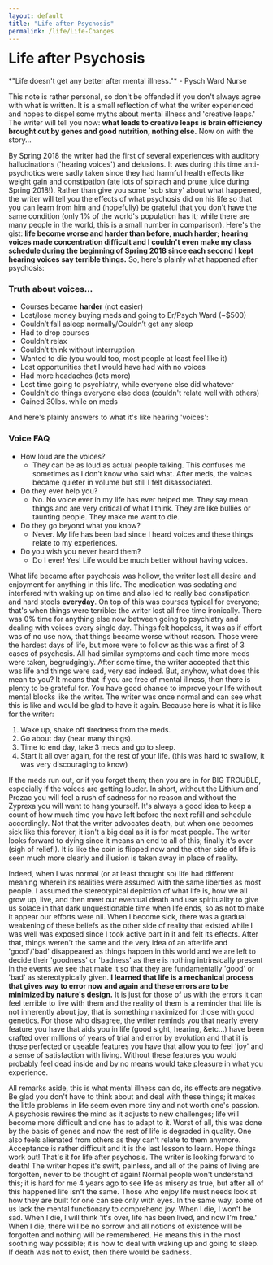 ```yaml
---
layout: default
title: "Life after Psychosis"
permalink: /life/Life-Changes
---
```


<h1 style="margin-top:0.5em">Life after Psychosis <i class="fas fa-tablets"></i></h1>
*"Life doesn't get any better after mental illness."* - Pysch Ward Nurse

This note is rather personal, so don't be offended if you don't always agree with what is written. It is a small reflection of what the writer experienced and hopes to dispel some myths about mental illness and 'creative leaps.' The writer will tell you now: **what leads to creative leaps is brain efficiency brought out by genes and good nutrition, nothing else.** Now on with the story...

By Spring 2018 the writer had the first of several experiences with auditory hallucinations ('hearing voices') and delusions. It was during this time anti-psychotics were sadly taken since they had harmful health effects like weight gain and constipation (ate lots of spinach and prune juice during Spring 2018!). Rather than give you some 'sob story' about what happened, the writer will tell you the effects of what psychosis did on his life so that you can learn from him and (hopefully) be grateful that you don't have the same condition (only 1% of the world's population has it; while there are many people in the world, this is a small number in comparison). Here's the gist: **life become worse and harder than before, much harder; hearing voices made concentration difficult and I couldn't even make my class schedule during the beginning of Spring 2018 since each second I kept hearing voices say terrible things.** So, here's plainly what happened after psychosis:

### Truth about voices...

- Courses became **harder** (not easier)
- Lost/lose money buying meds and going to Er/Psych Ward (~$500)
- Couldn’t fall asleep normally/Couldn’t get any sleep
- Had to drop courses
- Couldn’t relax
- Couldn’t think without interruption
- Wanted to die (you would too, most people at least feel like it)
- Lost opportunities that I would have had with no voices
- Had more headaches (lots more)
- Lost time going to psychiatry, while everyone else did whatever
- Couldn’t do things everyone else does (couldn't relate well with others)
- Gained 30lbs. while on meds

And here's plainly answers to what it's like hearing 'voices':

### Voice FAQ

- How loud are the voices?
    - They can be as loud as actual people talking. This confuses me sometimes as I don’t know who said what. After meds, the voices became quieter in volume but still I felt disassociated.
- Do they ever help you?
    - No. No voice ever in my life has ever helped me. They say mean things and are very critical of what I think. They are like bullies or taunting people. They make me want to die.
- Do they go beyond what you know?
    - Never. My life has been bad since I heard voices and these things relate to my experiences.
- Do you wish you never heard them?
    - Do I ever! Yes! Life would be much better without having voices.


What life became after psychosis was hollow, the writer lost all desire and enjoyment for anything in this life. The medication was sedating and interfered with waking up on time and also led to really bad constipation and hard stools **everyday**. On top of this was courses typical for everyone; that's when things were terrible: the writer lost all free time ironically. There was 0% time for anything else now between going to psychiatry and dealing with voices every single day. Things felt hopeless, it was as if effort was of no use now, that things became worse without reason. Those were the hardest days of life, but more were to follow as this was a first of 3 cases of psychosis. All had similar symptoms and each time more meds were taken, begrudgingly. After some time, the writer accepted that this was life and things were sad, very sad indeed. But, anyhow, what does this mean to you? It means that if you are free of mental illness, then there is plenty to be grateful for. You have good chance to improve your life without mental blocks like the writer. The writer was once normal and can see what this is like and would be glad to have it again. Because here is what it is like for the writer:

1. Wake up, shake off tiredness from the meds.
2. Go about day (hear many things).
3. Time to end day, take 3 meds and go to sleep.
4. Start it all over again, for the rest of your life. (this was hard to swallow, it was very discouraging to know)

If the meds run out, or if you forget them; then you are in for BIG TROUBLE, especially if the voices are getting louder. In short, without the Lithium and Prozac you will feel a rush of sadness for no reason and without the Zyprexa you will want to hang yourself. It's always a good idea to keep a count of how much time you have left before the next refill and schedule accordingly. Not that the writer advocates death, but when one becomes sick like this forever, it isn't a big deal as it is for most people. The writer looks forward to dying since it means an end to all of this; finally it's over (sigh of relief!). It is like the coin is flipped now and the other side of life is seen much more clearly and illusion is taken away in place of reality.

Indeed, when I was normal (or at least thought so) life had different meaning wherein its realities were assumed with the same liberties as most people. I assumed the stereotypical depiction of what life is, how we all grow up, live, and then meet our eventual death and use spirituality to give us solace in that dark unquestionable time when life ends, so as not to make it appear our efforts were nil. When I become sick, there was a gradual weakening of these beliefs as the other side of reality that existed while I was well was exposed since I took active part in it and felt its effects. After that, things weren't the same and the very idea of an afterlife and 'good'/'bad' disappeared as things happen in this world and we are left to decide their 'goodness' or 'badness' as there is nothing intrinsically present in the events we see that make it so that they are fundamentally 'good' or 'bad' as stereotypically given. **I learned that life is a mechanical process that gives way to error now and again and these errors are to be minimized by nature's design.** It is just for those of us with the errors it can feel terrible to live with them and the reality of them is a reminder that life is not inherently about joy, that is something maximized for those with good genetics. For those who disagree, the writer reminds you that nearly every feature you have that aids you in life (good sight, hearing, &etc...) have been crafted over millions of years of trial and error by evolution and that it is those perfected or useable features you have that allow you to feel 'joy' and a sense of satisfaction with living. Without these features you would probably feel dead inside and by no means would take pleasure in what you experience.

All remarks aside, this is what mental illness can do, its effects are negative. Be glad you don't have to think about and deal with these things; it makes the little problems in life seem even more tiny and not worth one's passion. A psychosis rewires the mind as it adjusts to new challenges; life will become more difficult and one has to adapt to it. Worst of all, this was done by the basis of genes and now the rest of life is degraded in quality. One also feels alienated from others as they can't relate to them anymore. Acceptance is rather difficult and it is the last lesson to learn. Hope things work out! That's it for life after psychosis. The writer is looking forward to death! The writer hopes it's swift, painless, and all of the pains of living are forgotten, never to be thought of again! Normal people won't understand this; it is hard for me 4 years ago to see life as misery as true, but after all of this happened life isn't the same. Those who enjoy life must needs look at how they are built for one can see only with eyes. In the same way, some of us lack the mental functionary to comprehend joy. When I die, I won't be sad. When I die, I will think 'it's over, life has been lived, and now I'm free.' When I die, there will be no sorrow and all notions of existence will be forgotten and nothing will be remembered. He means this in the most soothing way possible; it is how to deal with waking up and going to sleep. If death was not to exist, then there would be sadness. 

